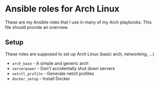 # Ansible roles for Arch Linux

These are my Ansible roles that I use in many of my Arch playbooks.
This file should provide an overview.

## Setup

These roles are supposed to set up Arch Linux (basic arch, networking, ...)
- `arch_base` - A simple and generic arch
- `serverpower` - Don't accidentally shut down servers
- `netctl_profile` - Generate netctl profiles
- `docker_setup` - Install Docker
